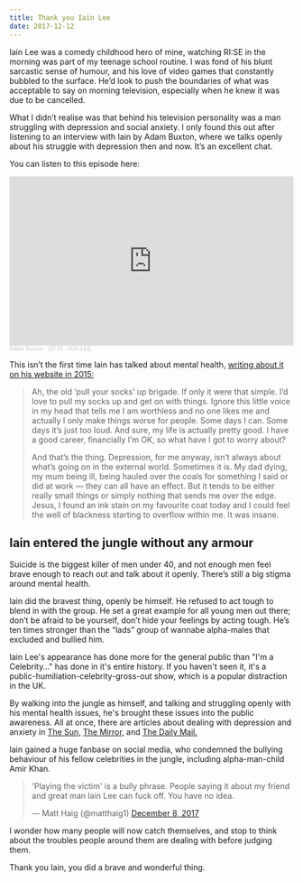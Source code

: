```yaml
---
title: Thank you Iain Lee
date: 2017-12-12
---
```


Iain Lee was a comedy childhood hero of mine, watching RI:SE in the morning was part of my teenage school routine. I was fond of his blunt sarcastic sense of humour, and his love of video games that constantly bubbled to the surface. He’d look to push the boundaries of what was acceptable to say on morning television, especially when he knew it was due to be cancelled.

What I didn’t realise was that behind his television personality was a man struggling with depression and social anxiety.
I only found this out after listening to an interview with Iain by Adam Buxton, where we talks openly about his struggle with depression then and now. It’s an excellent chat.

You can listen to this episode here:

<iframe width="100%" height="300" scrolling="no" frameborder="no" allow="autoplay" src="https://w.soundcloud.com/player/?url=https%3A//api.soundcloud.com/tracks/266218203&color=%23ff5500&auto_play=false&hide_related=false&show_comments=true&show_user=true&show_reposts=false&show_teaser=true&visual=true"></iframe><div style="font-size: 10px; color: #cccccc;line-break: anywhere;word-break: normal;overflow: hidden;white-space: nowrap;text-overflow: ellipsis; font-family: Interstate,Lucida Grande,Lucida Sans Unicode,Lucida Sans,Garuda,Verdana,Tahoma,sans-serif;font-weight: 100;"><a href="https://soundcloud.com/adam-buxton" title="Adam Buxton" target="_blank" style="color: #cccccc; text-decoration: none;">Adam Buxton</a> · <a href="https://soundcloud.com/adam-buxton/ep-20-iain-lee" title="EP.20 - IAIN LEE" target="_blank" style="color: #cccccc; text-decoration: none;">EP.20 - IAIN LEE</a></div>

This isn’t the first time Iain has talked about mental health, [writing about it on his website in 2015:](http://www.iainlee.com/2015/02/04/what-i-mean-when-i-dont-say-im-depressed/)

> Ah, the old ‘pull your socks’ up brigade. If only it were that simple. I’d love to pull my socks up and get on with things. Ignore this little voice in my head that tells me I am worthless and no one likes me and actually I only make things worse for people. Some days I can. Some days it’s just too loud. And sure, my life is actually pretty good. I have a good career, financially I’m OK, so what have I got to worry about?
>
> And that’s the thing. Depression, for me anyway, isn’t always about what’s going on in the external world. Sometimes it is. My dad dying, my mum being ill, being hauled over the coals for something I said or did at work — they can all have an effect. But it tends to be either really small things or simply nothing that sends me over the edge. Jesus, I found an ink stain on my favourite coat today and I could feel the well of blackness starting to overflow within me. It was insane.

## Iain entered the jungle without any armour

Suicide is the biggest killer of men under 40, and not enough men feel brave enough to reach out and talk about it openly. There’s still a big stigma around mental health.

Iain did the bravest thing, openly be himself. He refused to act tough to blend in with the group. He set a great example for all young men out there; don’t be afraid to be yourself, don’t hide your feelings by acting tough. He’s ten times stronger than the “lads” group of wannabe alpha-males that excluded and bullied him.

Iain Lee's appearance has done more for the general public than "I'm a Celebrity…" has done in it's entire history. If you haven't seen it, it's a public-humiliation-celebrity-gross-out show, which is a popular distraction in the UK.

By walking into the jungle as himself, and talking and struggling openly with his mental health issues, he's brought these issues into the public awareness. All at once, there are articles about dealing with depression and anxiety in [The Sun,](https://www.thesun.co.uk/tvandshowbiz/4967982/im-a-celebs-iain-lee-reveals-he-uses-medication-and-meditation-to-battle-depression/) [The Mirror,](https://www.mirror.co.uk/tv/tv-news/iain-lee-suffered-depression-over-11592029) and [The Daily Mail.](https://www.dailymail.co.uk/tvshowbiz/article-5146901/Rebekah-Vardy-defends-comments-depressed-Iain-Lee.html)

Iain gained a huge fanbase on social media, who condemned the bullying behaviour of his fellow celebrities in the jungle, including alpha-man-child Amir Khan.

<blockquote class="twitter-tweet"><p lang="en" dir="ltr">&#39;Playing the victim&#39; is a bully phrase. People saying it about my friend and great man Iain Lee can fuck off. You have no idea.</p>&mdash; Matt Haig (@matthaig1) <a href="https://twitter.com/matthaig1/status/939241139890159616?ref_src=twsrc%5Etfw">December 8, 2017</a></blockquote> <script async src="https://platform.twitter.com/widgets.js" charset="utf-8"></script>

I wonder how many people will now catch themselves, and stop to think about the troubles people around them are dealing with before judging them.

Thank you Iain, you did a brave and wonderful thing.